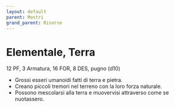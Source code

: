 ```yaml
---
layout: default
parent: Mostri
grand_parent: Risorse
---
```


# Elementale, Terra

12 PF, 3 Armatura, 16 FOR, 8 DES, pugno (d10)

- Grossi esseri umanoidi fatti di terra e pietra.
- Creano piccoli tremori nel terreno con la loro forza naturale. 
- Possono mescolarsi alla terra e muovervisi attraverso come se nuotassero.
